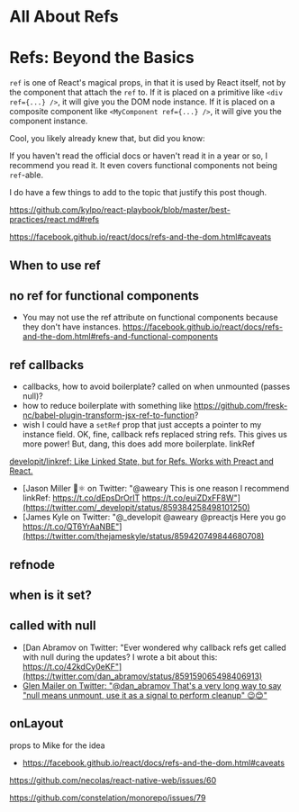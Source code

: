 # All About Refs
# Refs: Beyond the Basics
`ref` is one of React's magical props, in that it is used by React itself, not by the component that attach the `ref` to. If it is placed on a primitive like `<div ref={...} />`, it will give you the DOM node instance. If it is placed on a composite component like `<MyComponent ref={...} />`, it will give you the component instance.

Cool, you likely already knew that, but did you know:

If you haven't read the official docs or haven't read it in a year or so, I recommend you read it. It even covers functional components not being `ref`-able.

I do have a few things to add to the topic that justify this post though.

https://github.com/kylpo/react-playbook/blob/master/best-practices/react.md#refs

https://facebook.github.io/react/docs/refs-and-the-dom.html#caveats

## When to use ref

## no ref for functional components
- You may not use the ref attribute on functional components because they don't have instances. https://facebook.github.io/react/docs/refs-and-the-dom.html#refs-and-functional-components

## ref callbacks
- callbacks, how to avoid boilerplate? called on when unmounted (passes null)?
- how to reduce boilerplate with something like https://github.com/fresk-nc/babel-plugin-transform-jsx-ref-to-function?
- wish I could have a `setRef` prop that just accepts a pointer to my instance field.
OK, fine, callback refs replaced string refs. This gives us more power! But, dang, this does add more boilerplate.
linkRef

[developit/linkref: Like Linked State, but for Refs. Works with Preact and React.](https://github.com/developit/linkref)


- [Jason Miller 🦊⚛ on Twitter: "@aweary This is one reason I recommend linkRef: https://t.co/dEpsDrOrIT https://t.co/euiZDxFF8W"](https://twitter.com/_developit/status/859384258498101250)
- [James Kyle on Twitter: "@_developit @aweary @preactjs Here you go https://t.co/QT6YrAaNBE"](https://twitter.com/thejameskyle/status/859420749844680708)

## refnode

## when is it set?

## called with null
- [Dan Abramov on Twitter: "Ever wondered why callback refs get called with null during the updates? I wrote a bit about this: https://t.co/42kdCy0eKF"](https://twitter.com/dan_abramov/status/859159065498406913)
- [Glen Mailer on Twitter: "@dan_abramov That's a very long way to say "null means unmount, use it as a signal to perform cleanup" 😉😊"](https://twitter.com/glenathan/status/859161300668166146)

## onLayout
props to Mike for the idea

- https://facebook.github.io/react/docs/refs-and-the-dom.html#caveats

https://github.com/necolas/react-native-web/issues/60

https://github.com/constelation/monorepo/issues/79
